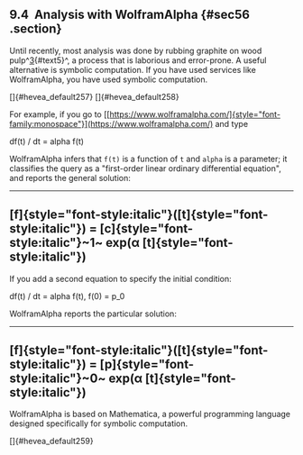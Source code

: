 ﻿9.4  Analysis with WolframAlpha {#sec56 .section}
-------------------------------

Until recently, most analysis was done by rubbing graphite on wood
pulp^[3](#note5){#text5}^, a process that is laborious and error-prone.
A useful alternative is symbolic computation. If you have used services
like WolframAlpha, you have used symbolic computation.

[]{#hevea_default257} []{#hevea_default258}

For example, if you go to
[[https://www.wolframalpha.com/]{style="font-family:monospace"}](https://www.wolframalpha.com/)
and type

df(t) / dt = alpha f(t)

WolframAlpha infers that `f(t)` is a function of `t` and `alpha` is a
parameter; it classifies the query as a "first-order linear ordinary
differential equation\", and reports the general solution:

  -------------------------------------------------------------------------------------------------------------------------------------------
  [f]{style="font-style:italic"}([t]{style="font-style:italic"}) = [c]{style="font-style:italic"}~1~ exp(α [t]{style="font-style:italic"}) 
  -------------------------------------------------------------------------------------------------------------------------------------------

If you add a second equation to specify the initial condition:

df(t) / dt = alpha f(t), f(0) = p\_0

WolframAlpha reports the particular solution:

  -------------------------------------------------------------------------------------------------------------------------------------------
  [f]{style="font-style:italic"}([t]{style="font-style:italic"}) = [p]{style="font-style:italic"}~0~ exp(α [t]{style="font-style:italic"}) 
  -------------------------------------------------------------------------------------------------------------------------------------------

WolframAlpha is based on Mathematica, a powerful programming language
designed specifically for symbolic computation.

[]{#hevea_default259}

